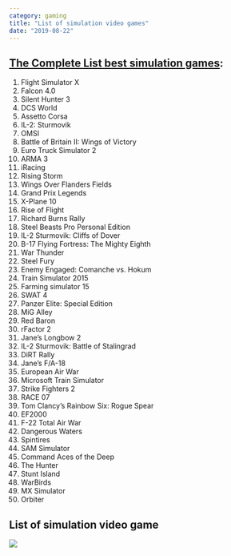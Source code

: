 ```yaml
---
category: gaming
title: "List of simulation video games"
date: "2019-08-22"
---
```


## [The Complete List best simulation games](https://www.rockpapershotgun.com/2015/05/15/best-simulation-games/8/):

1. Flight Simulator X
2. Falcon 4.0
3. Silent Hunter 3
4. DCS World
5. Assetto Corsa
6. IL-2: Sturmovik
7. OMSI
8. Battle of Britain II: Wings of Victory
9. Euro Truck Simulator 2
10. ARMA 3
11. iRacing
12. Rising Storm
13. Wings Over Flanders Fields
14. Grand Prix Legends
15. X-Plane 10
16. Rise of Flight
17. Richard Burns Rally
18. Steel Beasts Pro Personal Edition
19. IL-2 Sturmovik: Cliffs of Dover
20. B-17 Flying Fortress: The Mighty Eighth
21. War Thunder
22. Steel Fury
23. Enemy Engaged: Comanche vs. Hokum
24. Train Simulator 2015
25. Farming simulator 15
26. SWAT 4
27. Panzer Elite: Special Edition
28. MiG Alley
29. Red Baron
30. rFactor 2
31. Jane’s Longbow 2
32. IL-2 Sturmovik: Battle of Stalingrad
33. DiRT Rally
34. Jane’s F/A-18
35. European Air War
36. Microsoft Train Simulator
37. Strike Fighters 2
38. RACE 07
39. Tom Clancy’s Rainbow Six: Rogue Spear
40. EF2000
41. F-22 Total Air War
42. Dangerous Waters
43. Spintires
44. SAM Simulator
45. Command Aces of the Deep
46. The Hunter
47. Stunt Island
48. WarBirds
49. MX Simulator
50. Orbiter

## List of simulation video game

![](https://goooooouwa.fun:8143/static/images/JkS3x6c.jpg)
